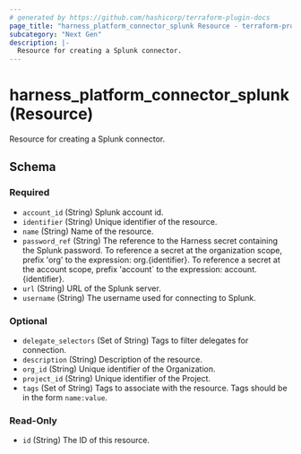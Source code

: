 ```yaml
---
# generated by https://github.com/hashicorp/terraform-plugin-docs
page_title: "harness_platform_connector_splunk Resource - terraform-provider-harness"
subcategory: "Next Gen"
description: |-
  Resource for creating a Splunk connector.
---
```


# harness_platform_connector_splunk (Resource)

Resource for creating a Splunk connector.



<!-- schema generated by tfplugindocs -->
## Schema

### Required

- `account_id` (String) Splunk account id.
- `identifier` (String) Unique identifier of the resource.
- `name` (String) Name of the resource.
- `password_ref` (String) The reference to the Harness secret containing the Splunk password. To reference a secret at the organization scope, prefix 'org' to the expression: org.{identifier}. To reference a secret at the account scope, prefix 'account` to the expression: account.{identifier}.
- `url` (String) URL of the Splunk server.
- `username` (String) The username used for connecting to Splunk.

### Optional

- `delegate_selectors` (Set of String) Tags to filter delegates for connection.
- `description` (String) Description of the resource.
- `org_id` (String) Unique identifier of the Organization.
- `project_id` (String) Unique identifier of the Project.
- `tags` (Set of String) Tags to associate with the resource. Tags should be in the form `name:value`.

### Read-Only

- `id` (String) The ID of this resource.


